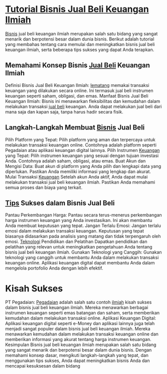 # [Tutorial Bisnis Jual Beli Keuangan Ilmiah](http://lematang.com)
[Bisnis](https://lematang.com/bisnis/) jual beli keuangan ilmiah merupakan salah satu bidang yang sangat menarik dan berpotensi besar dalam dunia bisnis. Berikut adalah tutorial yang membahas tentang cara memulai dan meningkatkan bisnis jual beli keuangan ilmiah, serta beberapa tips sukses yang dapat Anda terapkan.
## Memahami Konsep Bisnis [Jual Beli](https://lematang.com/jual-beli) Keuangan Ilmiah
Definisi Bisnis Jual Beli Keuangan Ilmiah:
[lematang](https://lematang.com) memakai transaksi keuangan yang dilakukan secara online. Ini termasuk jual beli instrumen keuangan seperti saham, obligasi, dan emas.
Manfaat Bisnis Jual Beli Keuangan Ilmiah:
Bisnis ini menawarkan fleksibilitas dan kemudahan dalam melakukan transaksi [jual beli](https://lematang.com/jual-beli) keuangan. Anda dapat melakukan jual beli dari mana saja dan kapan saja, tanpa harus hadir secara fisik.
## Langkah-Langkah Membuat [Bisnis](https://lematang.com) Jual Beli
Pilih Platform yang Tepat:
Pilih platform yang aman dan terpercaya untuk melakukan transaksi keuangan online. Contohnya adalah platform seperti Pegadaian atau aplikasi keuangan digital lainnya.
Pilih Instrumen [Keuangan](https://lematang.com/keuangan) yang Tepat:
Pilih instrumen keuangan yang sesuai dengan tujuan investasi Anda. Contohnya adalah saham, obligasi, atau emas.
Buat Akun dan Mengisi Data:
Buat akun di platform yang Anda pilih dan lengkapi data yang diperlukan. Pastikan Anda memiliki informasi yang lengkap dan akurat.
Mulai Transaksi [Keuangan](https://lematang.com/keuangan)
Setelah akun Anda aktif, Anda dapat mulai melakukan transaksi jual beli keuangan ilmiah. Pastikan Anda memahami semua proses dan biaya yang terkait.
## [Tips](https://lematang.com/tutorial) Sukses dalam Bisnis Jual Beli
Pantau Perkembangan Harga:
Pantau secara terus-menerus perkembangan harga instrumen keuangan yang Anda investasikan. Ini akan membantu Anda membuat keputusan yang tepat.
Jangan Terlalu Emosi:
Jangan terlalu emosi dalam melakukan transaksi keuangan. Keputusan yang tepat biasanya didasarkan pada analisis yang matang dan tidak terpengaruh oleh emosi.
[Teknologi](https://lematang.com/teknologi) Pendidikan dan Pelatihan
Dapatkan pendidikan dan pelatihan yang relevan untuk meningkatkan pengetahuan Anda tentang bisnis jual beli keuangan ilmiah.
Gunakan Teknologi yang Canggih:
Gunakan teknologi yang canggih untuk membantu Anda dalam melakukan transaksi keuangan online. Aplikasi keuangan digital dapat membantu Anda dalam mengelola portofolio Anda dengan lebih efektif.
# Kisah Sukses
PT Pegadaian:
[Pegadaian](https://lematang.com) adalah salah satu contoh [ilmiah](https://lematang.com/ilmiah) kisah sukses dalam bisnis jual beli keuangan ilmiah. Mereka menawarkan berbagai instrumen keuangan seperti emas batangan dan saham, serta memberikan kemudahan dalam melakukan transaksi online.
Aplikasi Keuangan Digital:
Aplikasi keuangan digital seperti e-Money dan aplikasi lainnya juga telah menjadi sangat populer dalam bisnis jual beli keuangan ilmiah. Mereka menawarkan kemudahan dalam melakukan transaksi keuangan online dan memberikan informasi yang akurat tentang harga instrumen keuangan.
Kesimpulan
Bisnis jual beli keuangan ilmiah merupakan salah satu bidang yang sangat menarik dan berpotensi besar dalam dunia bisnis. Dengan memahami konsep dasar, mengikuti langkah-langkah yang tepat, dan menggunakan tips sukses, Anda dapat meningkatkan bisnis Anda dan mencapai kesuksesan dalam bidang
